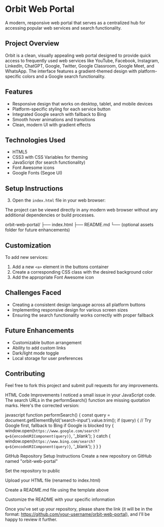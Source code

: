 # Orbit Web Portal

A modern, responsive web portal that serves as a centralized hub for accessing popular web services and search functionality.

## Project Overview

Orbit is a clean, visually appealing web portal designed to provide quick access to frequently used web services like YouTube, Facebook, Instagram, LinkedIn, ChatGPT, Google, Twitter, Google Classroom, Google Meet, and WhatsApp. The interface features a gradient-themed design with platform-specific colors and a Google search functionality.

## Features

- Responsive design that works on desktop, tablet, and mobile devices
- Platform-specific styling for each service button
- Integrated Google search with fallback to Bing
- Smooth hover animations and transitions
- Clean, modern UI with gradient effects

## Technologies Used

- HTML5
- CSS3 with CSS Variables for theming
- JavaScript (for search functionality)
- Font Awesome icons
- Google Fonts (Segoe UI)

## Setup Instructions


3. Open the `index.html` file in your web browser:

The project can be viewed directly in any modern web browser without any additional dependencies or build processes.

orbit-web-portal/
├── index.html
├── README.md
└── (optional assets folder for future enhancements)


## Customization

To add new services:
1. Add a new `<a>` element in the buttons container
2. Create a corresponding CSS class with the desired background color
3. Add the appropriate Font Awesome icon

## Challenges Faced

- Creating a consistent design language across all platform buttons
- Implementing responsive design for various screen sizes
- Ensuring the search functionality works correctly with proper fallback

## Future Enhancements

- Customizable button arrangement
- Ability to add custom links
- Dark/light mode toggle
- Local storage for user preferences

## Contributing

Feel free to fork this project and submit pull requests for any improvements.

HTML Code Improvements
I noticed a small issue in your JavaScript code. The search URLs in the performSearch() function are missing quotation marks. Here's the corrected version:

javascript
function performSearch() {
    const query = document.getElementById('search-input').value.trim();
    if (query) {
        // Try Google first, fallback to Bing if Google is blocked
        try {
            window.open(`https://www.google.com/search?q=${encodeURIComponent(query)}`, '_blank');
        } catch {
            window.open(`https://www.bing.com/search?q=${encodeURIComponent(query)}`, '_blank');
        }
    }
}

GitHub Repository Setup Instructions
Create a new repository on GitHub named "orbit-web-portal"

Set the repository to public

Upload your HTML file (renamed to index.html)

Create a README.md file using the template above

Customize the README with your specific information

Once you've set up your repository, please share the link (it will be in the format: https://github.com/your-username/orbit-web-portal), and I'll be happy to review it further.

